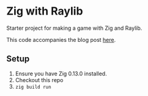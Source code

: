 # Zig with Raylib

Starter project for making a game with Zig and Raylib.

This code accompanies the blog post [here](https://jakerunzer.com/posts/zig-with-raylib).

## Setup

1. Ensure you have Zig 0.13.0 installed.
1. Checkout this repo
1. `zig build run`
